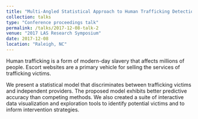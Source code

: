 ```yaml
---
title: "Multi-Angled Statistical Approach to Human Trafficking Detection & Profiling"
collection: talks
type: "Conference proceedings talk"
permalink: /talks/2017-12-08-talk-2
venue: "2017 LAS Research Symposium"
date: 2017-12-08
location: "Raleigh, NC"
---
```


Human trafficking is a form of modern-day slavery that affects millions of people. Escort websites are a primary vehicle for selling the services of trafficking victims.

We present a statistical model that discriminates between trafficking victims and independent providers. The proposed model exhibits better predictive accuracy than competing methods. We also created a suite of interactive data visualization and exploration tools to identify potential victims and to inform intervention strategies.
